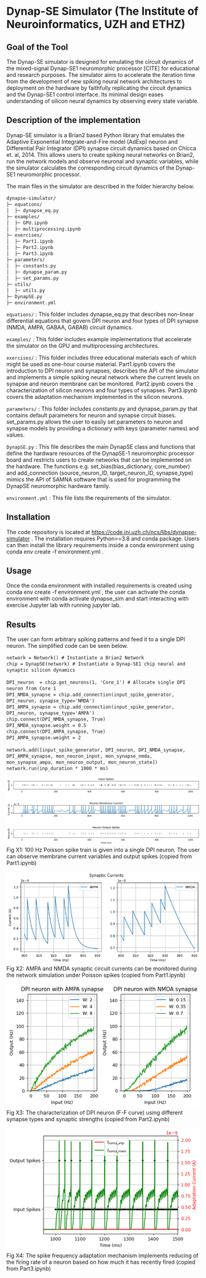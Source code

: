 # Dynap-SE Simulator (The Institute of Neuroinformatics, UZH and ETHZ)
##	Goal of the Tool

The Dynap-SE simulator is designed for emulating the circuit dynamics of the mixed-signal Dynap-SE1 neuromorphic processor [CITE] for educational and research purposes. The simulator aims to accelerate the iteration time from the development of new spiking neural network architectures to deployment on the hardware by faithfully replicating the circuit dynamics and the Dynap-SE1 control interface. Its minimal design eases understanding of silicon neural dynamics by observing every state variable.

##	Description of the implementation

Dynap-SE simulator is a Brian2 based Python library that emulates the Adaptive Exponential Integrate-and-Fire model (AdExp) neuron and Differential Pair Integrator (DPI) synapse circuit dynamics based on Chicca et. al, 2014. This allows users to create spiking neural networks on Brian2, run the network models and observe neuronal and synaptic variables, while the simulator calculates the corresponding circuit dynamics of the Dynap-SE1 neuromorphic processor.

The main files in the simulator are described in the folder hierarchy below.

```
dynapse-simulator/
├─ equations/
│  ├─ dynapse_eq.py
├─ examples/
│  ├─ GPU.ipynb
│  ├─ multiprocessing.ipynb
├─ exercises/
│  ├─ Part1.ipynb
│  ├─ Part2.ipynb
│  ├─ Part3.ipynb
├─ parameters/
│  ├─ constants.py
│  ├─ dynapse_param.py
│  ├─ set_params.py
├─ utils/
│  ├─ utils.py
├─ DynapSE.py
├─ environment.yml
```

`equations/` : This folder includes dynapse_eq.py that describes non-linear differential equations that govern DPI neuron and four types of DPI synapse (NMDA, AMPA, GABAA, GABAB) circuit dynamics.

`examples/` : This folder includes example implementations that accelerate the simulator on the GPU and multiprocessing architectures.

`exercises/` : This folder includes three educational materials each of which might be used as one-hour course material. Part1.ipynb covers the introduction to DPI neuron and synapses, describes the API of the simulator and implements a simple spiking neural network where the current levels on synapse and neuron membrane can be monitored. Part2.ipynb covers the characterization of silicon neurons and four types of synapses. Part3.ipynb covers the adaptation mechanism implemented in the silicon neurons.

`parameters/` : This folder includes constants.py and dynapse_param.py that contains default parameters for neuron and synapse circuit biases. set_params.py allows the user to easily set parameters to neuron and synapse models by providing a dictionary with keys (parameter names) and values.

`DynapSE.py` : This file describes the main DynapSE class and functions that define the hardware resources of the DynapSE-1 neuromorphic processor board and restricts users to create networks that can be implemented on the hardware. The functions e.g. set_bias(bias_dictionary, core_number) and add_connection (source_neuron_ID, target_neuron_ID, synapse_type) mimics the API of SAMNA software that is used for programming the DynapSE neuromorphic hardware family.

`environment.yml` : This file lists the requirements of the simulator.

## Installation

The code repository is located at https://code.ini.uzh.ch/ncs/libs/dynapse-simulator . The installation requires Python>=3.8 and conda package. Users can then install the library requirements inside a conda environment using conda env create -f environment.yml .

## Usage

Once the conda environment with installed requirements is created using conda env create -f environment.yml , the user can activate the conda environment with  conda activate dynapse_sim and start interacting with exercise Jupyter lab with running  jupyter lab.


## Results

The user can form arbitrary spiking patterns and feed it to a single DPI neuron. The simplified code can be seen below.

```
network = Network() # Instantiate a Brian2 Network
chip = DynapSE(network) # Instantiate a Dynap-SE1 chip neural and synaptic silicon dynamics

DPI_neuron  = chip.get_neurons(1, 'Core_1') # Allocate single DPI neuron from Core 1
DPI_NMDA_synapse = chip.add_connection(input_spike_generator, DPI_neuron, synapse_type='NMDA') 
DPI_AMPA_synapse = chip.add_connection(input_spike_generator, DPI_neuron, synapse_type='AMPA') 
chip.connect(DPI_NMDA_synapse, True)
DPI_NMDA_synapse.weight = 0.5
chip.connect(DPI_AMPA_synapse, True)
DPI_AMPA_synapse.weight = 2

network.add([input_spike_generator, DPI_neuron, DPI_NMDA_synapse, DPI_AMPA_synapse, mon_neuron_input, mon_synapse_nmda, mon_synapse_ampa, mon_neuron_output, mon_neuron_state])
network.run(inp_duration * 1000 * ms)
```

![](img/fig1.png)
Fig X1: 100 Hz Poisson spike train is given into a single DPI neuron. The user can observe membrane current variables and output spikes (copied from Part1.ipynb)

![](img/fig2.png)
Fig X2: AMPA and NMDA synaptic circuit currents can be monitored during the network simulation under Poisson spikes (copied from Part1.ipynb)

![](img/fig3.png)
Fig X3: The characterization of DPI neuron (F-F curve) using different synapse types and synaptic strengths (copied from Part2.ipynb)

![](img/fig4.png)
Fig X4: The spike frequency adaptation mechanism implements reducing of the firing rate of a neuron based on how much it has recently fired (copied from Part3.ipynb)
